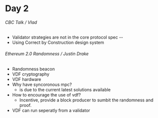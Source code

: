 # Day 2

###### CBC Talk / Vlad

- Validator strategies are not in the core protocol spec --
- Using Correct by Construction design system

###### Ethereum 2.0 Randomness / Justin Drake

- Randomness beacon
- VDF cryptography
- VDF hardware
- Why have syncoronous mpc?
  - is due to the current latest solutions available
- How to encourage the use of vdf?
  - Incentive, provide a block producer to sumbit the randomness and proof.
- VDF can run seperatly from a validator